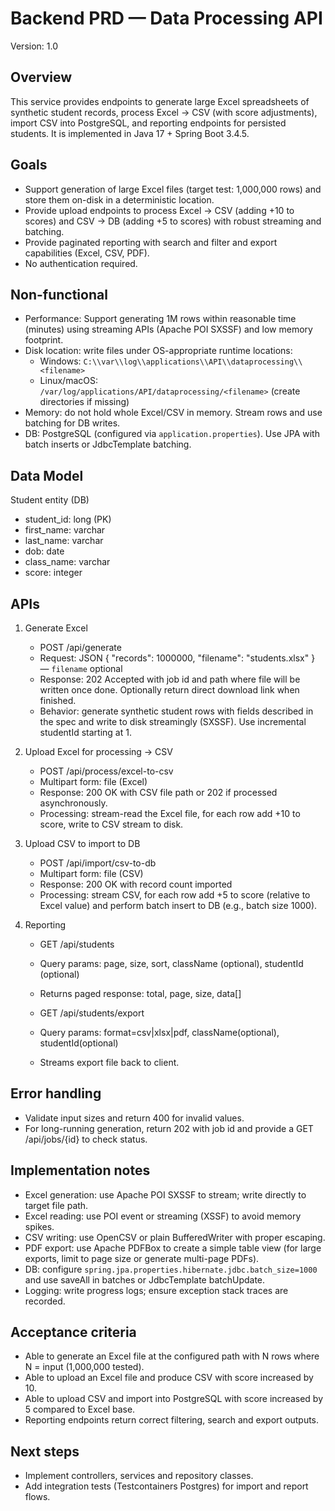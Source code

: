 # Backend PRD — Data Processing API

Version: 1.0

## Overview

This service provides endpoints to generate large Excel spreadsheets of synthetic student records, process Excel -> CSV (with score adjustments), import CSV into PostgreSQL, and reporting endpoints for persisted students. It is implemented in Java 17 + Spring Boot 3.4.5.

## Goals

- Support generation of large Excel files (target test: 1,000,000 rows) and store them on-disk in a deterministic location.
- Provide upload endpoints to process Excel -> CSV (adding +10 to scores) and CSV -> DB (adding +5 to scores) with robust streaming and batching.
- Provide paginated reporting with search and filter and export capabilities (Excel, CSV, PDF).
- No authentication required.

## Non-functional

- Performance: Support generating 1M rows within reasonable time (minutes) using streaming APIs (Apache POI SXSSF) and low memory footprint.
- Disk location: write files under OS-appropriate runtime locations:
  - Windows: `C:\\var\\log\\applications\\API\\dataprocessing\\<filename>`
  - Linux/macOS: `/var/log/applications/API/dataprocessing/<filename>` (create directories if missing)
- Memory: do not hold whole Excel/CSV in memory. Stream rows and use batching for DB writes.
- DB: PostgreSQL (configured via `application.properties`). Use JPA with batch inserts or JdbcTemplate batching.

## Data Model

Student entity (DB)

- student_id: long (PK)
- first_name: varchar
- last_name: varchar
- dob: date
- class_name: varchar
- score: integer

## APIs

1. Generate Excel

    - POST /api/generate
    - Request: JSON { "records": 1000000, "filename": "students.xlsx" } — `filename` optional
    - Response: 202 Accepted with job id and path where file will be written once done. Optionally return direct download link when finished.
    - Behavior: generate synthetic student rows with fields described in the spec and write to disk streamingly (SXSSF). Use incremental studentId starting at 1.

2. Upload Excel for processing -> CSV

    - POST /api/process/excel-to-csv
    - Multipart form: file (Excel)
    - Response: 200 OK with CSV file path or 202 if processed asynchronously.
    - Processing: stream-read the Excel file, for each row add +10 to score, write to CSV stream to disk.

3. Upload CSV to import to DB

    - POST /api/import/csv-to-db
    - Multipart form: file (CSV)
    - Response: 200 OK with record count imported
    - Processing: stream CSV, for each row add +5 to score (relative to Excel value) and perform batch insert to DB (e.g., batch size 1000).

4. Reporting

    - GET /api/students

    - Query params: page, size, sort, className (optional), studentId (optional)
    - Returns paged response: total, page, size, data[]

    - GET /api/students/export
    - Query params: format=csv|xlsx|pdf, className(optional), studentId(optional)
    - Streams export file back to client.

## Error handling

- Validate input sizes and return 400 for invalid values.
- For long-running generation, return 202 with job id and provide a GET /api/jobs/{id} to check status.

## Implementation notes

- Excel generation: use Apache POI SXSSF to stream; write directly to target file path.
- Excel reading: use POI event or streaming (XSSF) to avoid memory spikes.
- CSV writing: use OpenCSV or plain BufferedWriter with proper escaping.
- PDF export: use Apache PDFBox to create a simple table view (for large exports, limit to page size or generate multi-page PDFs).
- DB: configure `spring.jpa.properties.hibernate.jdbc.batch_size=1000` and use saveAll in batches or JdbcTemplate batchUpdate.
- Logging: write progress logs; ensure exception stack traces are recorded.

## Acceptance criteria

- Able to generate an Excel file at the configured path with N rows where N = input (1,000,000 tested).
- Able to upload an Excel file and produce CSV with score increased by 10.
- Able to upload CSV and import into PostgreSQL with score increased by 5 compared to Excel base.
- Reporting endpoints return correct filtering, search and export outputs.

## Next steps

- Implement controllers, services and repository classes.
- Add integration tests (Testcontainers Postgres) for import and report flows.
